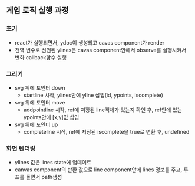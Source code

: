 ## 게임 로직 실행 과정

### 초기

- react가 실행되면서, ydoc이 생성되고 cavas component가 render
- 전역 변수로 선언된 ylines은 cavas component안에서 observe를 실행시켜서 변화 callback함수 실행

### 그리기

- svg 위에 포인터 down
  - startline 시작, ylines안에 yline 삽입(id, ypoints, iscomplete)
- svg 위에 포인터 move
  - addpointline 시작, ref에 저장된 line객체가 있는지 확인 후, ref안에 있는 ypoints안에 [x,y]값 삽입
- svg 위에 포인터 up
  - completeline 시작, ref에 저장된 iscomplete을 true로 변환 후, undefined

### 화면 렌더링

- ylines 값은 lines state에 업데이트
- canvas component의 반환 값으로 line component안에 lines 정보를 주고, 루프를 돌면서 path생성
